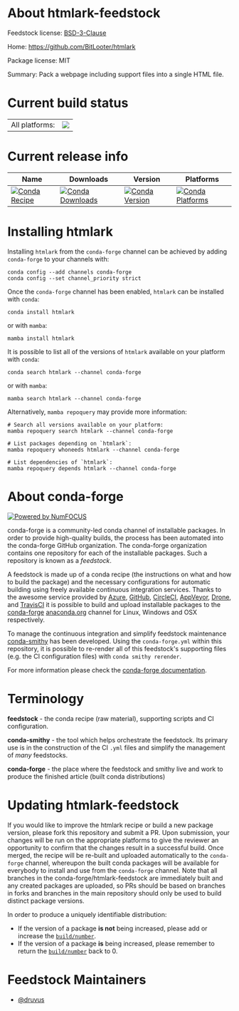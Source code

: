 About htmlark-feedstock
=======================

Feedstock license: [BSD-3-Clause](https://github.com/conda-forge/htmlark-feedstock/blob/main/LICENSE.txt)

Home: https://github.com/BitLooter/htmlark

Package license: MIT

Summary: Pack a webpage including support files into a single HTML file.

Current build status
====================


<table><tr><td>All platforms:</td>
    <td>
      <a href="https://dev.azure.com/conda-forge/feedstock-builds/_build/latest?definitionId=21745&branchName=main">
        <img src="https://dev.azure.com/conda-forge/feedstock-builds/_apis/build/status/htmlark-feedstock?branchName=main">
      </a>
    </td>
  </tr>
</table>

Current release info
====================

| Name | Downloads | Version | Platforms |
| --- | --- | --- | --- |
| [![Conda Recipe](https://img.shields.io/badge/recipe-htmlark-green.svg)](https://anaconda.org/conda-forge/htmlark) | [![Conda Downloads](https://img.shields.io/conda/dn/conda-forge/htmlark.svg)](https://anaconda.org/conda-forge/htmlark) | [![Conda Version](https://img.shields.io/conda/vn/conda-forge/htmlark.svg)](https://anaconda.org/conda-forge/htmlark) | [![Conda Platforms](https://img.shields.io/conda/pn/conda-forge/htmlark.svg)](https://anaconda.org/conda-forge/htmlark) |

Installing htmlark
==================

Installing `htmlark` from the `conda-forge` channel can be achieved by adding `conda-forge` to your channels with:

```
conda config --add channels conda-forge
conda config --set channel_priority strict
```

Once the `conda-forge` channel has been enabled, `htmlark` can be installed with `conda`:

```
conda install htmlark
```

or with `mamba`:

```
mamba install htmlark
```

It is possible to list all of the versions of `htmlark` available on your platform with `conda`:

```
conda search htmlark --channel conda-forge
```

or with `mamba`:

```
mamba search htmlark --channel conda-forge
```

Alternatively, `mamba repoquery` may provide more information:

```
# Search all versions available on your platform:
mamba repoquery search htmlark --channel conda-forge

# List packages depending on `htmlark`:
mamba repoquery whoneeds htmlark --channel conda-forge

# List dependencies of `htmlark`:
mamba repoquery depends htmlark --channel conda-forge
```


About conda-forge
=================

[![Powered by
NumFOCUS](https://img.shields.io/badge/powered%20by-NumFOCUS-orange.svg?style=flat&colorA=E1523D&colorB=007D8A)](https://numfocus.org)

conda-forge is a community-led conda channel of installable packages.
In order to provide high-quality builds, the process has been automated into the
conda-forge GitHub organization. The conda-forge organization contains one repository
for each of the installable packages. Such a repository is known as a *feedstock*.

A feedstock is made up of a conda recipe (the instructions on what and how to build
the package) and the necessary configurations for automatic building using freely
available continuous integration services. Thanks to the awesome service provided by
[Azure](https://azure.microsoft.com/en-us/services/devops/), [GitHub](https://github.com/),
[CircleCI](https://circleci.com/), [AppVeyor](https://www.appveyor.com/),
[Drone](https://cloud.drone.io/welcome), and [TravisCI](https://travis-ci.com/)
it is possible to build and upload installable packages to the
[conda-forge](https://anaconda.org/conda-forge) [anaconda.org](https://anaconda.org/)
channel for Linux, Windows and OSX respectively.

To manage the continuous integration and simplify feedstock maintenance
[conda-smithy](https://github.com/conda-forge/conda-smithy) has been developed.
Using the ``conda-forge.yml`` within this repository, it is possible to re-render all of
this feedstock's supporting files (e.g. the CI configuration files) with ``conda smithy rerender``.

For more information please check the [conda-forge documentation](https://conda-forge.org/docs/).

Terminology
===========

**feedstock** - the conda recipe (raw material), supporting scripts and CI configuration.

**conda-smithy** - the tool which helps orchestrate the feedstock.
                   Its primary use is in the construction of the CI ``.yml`` files
                   and simplify the management of *many* feedstocks.

**conda-forge** - the place where the feedstock and smithy live and work to
                  produce the finished article (built conda distributions)


Updating htmlark-feedstock
==========================

If you would like to improve the htmlark recipe or build a new
package version, please fork this repository and submit a PR. Upon submission,
your changes will be run on the appropriate platforms to give the reviewer an
opportunity to confirm that the changes result in a successful build. Once
merged, the recipe will be re-built and uploaded automatically to the
`conda-forge` channel, whereupon the built conda packages will be available for
everybody to install and use from the `conda-forge` channel.
Note that all branches in the conda-forge/htmlark-feedstock are
immediately built and any created packages are uploaded, so PRs should be based
on branches in forks and branches in the main repository should only be used to
build distinct package versions.

In order to produce a uniquely identifiable distribution:
 * If the version of a package **is not** being increased, please add or increase
   the [``build/number``](https://docs.conda.io/projects/conda-build/en/latest/resources/define-metadata.html#build-number-and-string).
 * If the version of a package **is** being increased, please remember to return
   the [``build/number``](https://docs.conda.io/projects/conda-build/en/latest/resources/define-metadata.html#build-number-and-string)
   back to 0.

Feedstock Maintainers
=====================

* [@druvus](https://github.com/druvus/)

